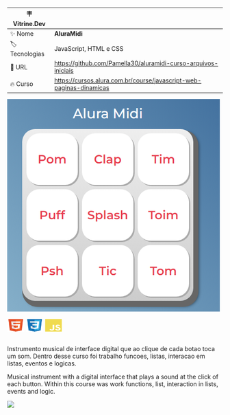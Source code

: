| :placard: Vitrine.Dev | |
| -------------  | --- |
| :sparkles: Nome        | **AluraMidi**
| :label: Tecnologias | JavaScript, HTML e CSS
| :rocket: URL         | https://github.com/Pamella30/aluramidi-curso-arquivos-iniciais
| :fire: Curso     | https://cursos.alura.com.br/course/javascript-web-paginas-dinamicas


![](https://raw.githubusercontent.com/Pamella30/aluramidi-curso-arquivos-iniciais/main/AluraMidi.png#vitrinedev)

<div style="display: inline_block">
  <img align="center" alt="Rafa-HTML" height="30" width="40" src="https://raw.githubusercontent.com/devicons/devicon/master/icons/html5/html5-original.svg">
  <img align="center" alt="Rafa-CSS" height="30" width="40" src="https://raw.githubusercontent.com/devicons/devicon/master/icons/css3/css3-original.svg">
  <img align="center" alt="Rafa-Js" height="30" width="40" src="https://raw.githubusercontent.com/devicons/devicon/master/icons/javascript/javascript-plain.svg">
<div><br>


Instrumento musical de interface digital que ao clique de cada botao toca um som.
Dentro desse curso foi trabalho funcoes, listas, interacao em listas, eventos e logicas.


Musical instrument with a digital interface that plays a sound at the click of each button.
Within this course was work functions, list, interaction in lists, events and logic.
  
  <div>
    <a href="https://www.linkedin.com/in/pamella-oliveira-cruz" target="_blank"><img src="https://img.shields.io/badge/-LinkedIn-%230077B5?style=for-the-badge&logo=linkedin&logoColor=white" target="_blank"></a> 
<div>
